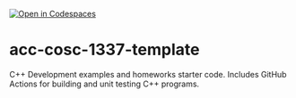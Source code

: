 [![Open in Codespaces](https://classroom.github.com/assets/launch-codespace-f4981d0f882b2a3f0472912d15f9806d57e124e0fc890972558857b51b24a6f9.svg)](https://classroom.github.com/open-in-codespaces?assignment_repo_id=9803906)
# acc-cosc-1337-template
C++ Development examples and homeworks starter code.  Includes GitHub Actions for building and unit testing C++ programs.
